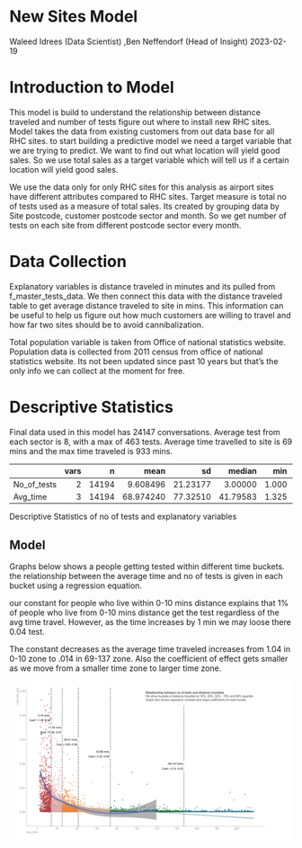 New Sites Model
================
Waleed Idrees (Data Scientist) ,Ben Neffendorf (Head of Insight)
2023-02-19

# Introduction to Model

This model is build to understand the relationship between distance
traveled and number of tests figure out where to install new RHC sites.
Model takes the data from existing customers from out data base for all
RHC sites. to start building a predictive model we need a target
variable that we are trying to predict. We want to find out what
location will yield good sales. So we use total sales as a target
variable which will tell us if a certain location will yield good sales.

We use the data only for only RHC sites for this analysis as airport
sites have different attributes compared to RHC sites. Target measure is
total no of tests used as a measure of total sales. Its created by
grouping data by Site postcode, customer postcode sector and month. So
we get number of tests on each site from different postcode sector every
month.

# Data Collection

Explanatory variables is distance traveled in minutes and its pulled
from f_master_tests_data. We then connect this data with the distance
traveled table to get average distance traveled to site in mins. This
information can be useful to help us figure out how much customers are
willing to travel and how far two sites should be to avoid
cannibalization.

Total population variable is taken from Office of national statistics
website. Population data is collected from 2011 census from office of
national statistics website. Its not been updated since past 10 years
but that’s the only info we can collect at the moment for free.

# Descriptive Statistics

Final data used in this model has 24147 conversations. Average test from
each sector is 8, with a max of 463 tests. Average time travelled to
site is 69 mins and the max time traveled is 933 mins.

|             | vars |     n |      mean |       sd |   median |   min |      max |    range |
|:------------|-----:|------:|----------:|---------:|---------:|------:|---------:|---------:|
| No_of_tests |    2 | 14194 |  9.608496 | 21.23177 |  3.00000 | 1.000 | 462.0000 | 461.0000 |
| Avg_time    |    3 | 14194 | 68.974240 | 77.32510 | 41.79583 | 1.325 | 933.4167 | 932.0917 |

Descriptive Statistics of no of tests and explanatory variables

## Model

Graphs below shows a people getting tested within different time
buckets. the relationship between the average time and no of tests is
given in each bucket using a regression equation.

our constant for people who live within 0-10 mins distance explains that
1% of people who live from 0-10 mins distance get the test regardless of
the avg time travel. However, as the time increases by 1 min we may
loose there 0.04 test.

The constant decreases as the average time traveled increases from 1.04
in 0-10 zone to .014 in 69-137 zone. Also the coefficient of effect gets
smaller as we move from a smaller time zone to larger time zone.

![](dis_reg_files/figure-gfm/unnamed-chunk-15-1.png)<!-- -->

